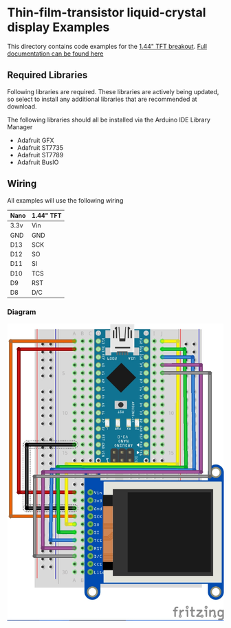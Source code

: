 # Thin-film-transistor liquid-crystal display Examples

This directory contains code examples for the [1.44" TFT breakout](https://www.adafruit.com/product/2088). [Full documentation can be found here](https://learn.adafruit.com/adafruit-1-44-color-tft-with-micro-sd-socket/wiring-and-test)

## Required Libraries

Following libraries are required. These libraries are actively being updated, so select to install any additional libraries that are recommended at download.

The following libraries should all be installed via the Arduino IDE Library Manager

- Adafruit GFX
- Adafruit ST7735
- Adafruit ST7789
- Adafruit BusIO


## Wiring

All examples will use the following wiring

| Nano | 1.44" TFT |
| ---- | --------- |
| 3.3v | Vin       |
| GND  | GND       |
| D13  | SCK       |
| D12  | SO        |
| D11  | SI        |
| D10  | TCS       |
| D9   | RST       |
| D8   | D/C       |

### Diagram

![Wiring diagram for TFT 1.44](./tft144_wiring.jpg)
